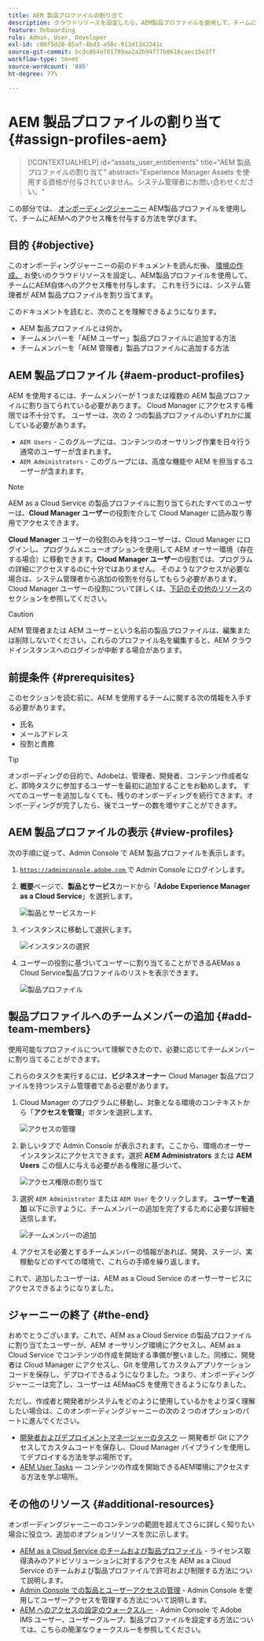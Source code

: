 ```yaml
---
title: AEM 製品プロファイルの割り当て
description: クラウドリソースを設定したら、AEM製品プロファイルを使用して、チームにAEM自体へのアクセス権を付与します。
feature: Onboarding
role: Admin, User, Developer
exl-id: c00f5d28-85af-4bd3-a50c-913d1342241c
source-git-commit: bc3c054e781789aa2a2b94f77b0616caec15e2ff
workflow-type: tm+mt
source-wordcount: '885'
ht-degree: 77%

---
```


# AEM 製品プロファイルの割り当て {#assign-profiles-aem}

>[!CONTEXTUALHELP]
>id="assets_user_entitlements"
>title="AEM 製品プロファイルの割り当て"
>abstract="Experience Manager Assets を使用する資格が付与されていません。システム管理者にお問い合わせください。"

この部分では、 [オンボーディングジャーニー](overview.md) AEM製品プロファイルを使用して、チームにAEMへのアクセス権を付与する方法を学びます。

## 目的 {#objective}

このオンボーディングジャーニーの前のドキュメントを読んだ後、 [環境の作成、](create-environments.md) お使いのクラウドリソースを設定し、AEM製品プロファイルを使用して、チームにAEM自体へのアクセス権を付与します。 これを行うには、システム管理者が AEM 製品プロファイルを割り当てます。

このドキュメントを読むと、次のことを理解できるようになります。

* AEM 製品プロファイルとは何か。
* チームメンバーを「AEM ユーザー」製品プロファイルに追加する方法
* チームメンバーを「AEM 管理者」製品プロファイルに追加する方法

## AEM 製品プロファイル {#aem-product-profiles}

AEM を使用するには、チームメンバーが 1 つまたは複数の AEM 製品プロファイルに割り当てられている必要があります。 Cloud Manager にアクセスする権限では不十分です。 ユーザーは、次の 2 つの製品プロファイルのいずれかに属している必要があります。

* `AEM Users` - このグループには、コンテンツのオーサリング作業を日々行う通常のユーザーが含まれます。
* `AEM Administrators` - このグループには、高度な機能や AEM を担当するユーザーが含まれます。

>[!NOTE]
>
>AEM as a Cloud Service の製品プロファイルに割り当てられたすべてのユーザーは、**Cloud Manager ユーザー**&#x200B;の役割を介して Cloud Manager に読み取り専用でアクセスできます。
>
>**Cloud Manager** ユーザーの役割のみを持つユーザーは、Cloud Manager にログインし、プログラムメニューオプションを使用して AEM オーサー環境（存在する場合）に移動できます。**Cloud Manager ユーザー**の役割では、プログラムの詳細にアクセスするのに十分ではありません。 そのようなアクセスが必要な場合は、システム管理者から追加の役割を付与してもらう必要があります。
>Cloud Manager ユーザーの役割について詳しくは、[下記のその他のリソース](#additional-resources)のセクションを参照してください。

>[!CAUTION]
>
>AEM 管理者または AEM ユーザーという名前の製品プロファイルは、編集または削除しないでください。これらのプロファイル名を編集すると、AEM クラウドインスタンスへのログインが中断する場合があります。

## 前提条件 {#prerequisites}

このセクションを読む前に、AEM を使用するチームに関する次の情報を入手する必要があります。

* 氏名
* メールアドレス
* 役割と責務

>[!TIP]
>
>オンボーディングの目的で、Adobeは、管理者、開発者、コンテンツ作成者など、即時タスクに参加するユーザーを最初に追加することをお勧めします。 すべてのユーザーを追加しなくても、残りのオンボーディングを続行できます。オンボーディングが完了したら、後でユーザーの数を増やすことができます。

## AEM 製品プロファイルの表示 {#view-profiles}

次の手順に従って、Admin Console で AEM 製品プロファイルを表示します。

1. [`https://adminconsole.adobe.com` ](https://adminconsole.adobe.com) で Admin Console にログインします。

1. **概要**&#x200B;ページで、**製品とサービス**&#x200B;カードから「**Adobe Experience Manager as a Cloud Service**」を選択します。

   ![製品とサービスカード](/help/journey-onboarding/assets/assign-team1.png)

1. インスタンスに移動して選択します。

   ![インスタンスの選択](/help/journey-onboarding/assets/cloud-profiles-1.png)

1. ユーザーの役割に基づいてユーザーに割り当てることができるAEMas a Cloud Service製品プロファイルのリストを表示できます。

   ![製品プロファイル](/help/journey-onboarding/assets/cloud-profiles-2.png)

## 製品プロファイルへのチームメンバーの追加 {#add-team-members}

使用可能なプロファイルについて理解できたので、必要に応じてチームメンバーに割り当てることができます。

これらのタスクを実行するには、**ビジネスオーナー** Cloud Manager 製品プロファイルを持つシステム管理者である必要があります。

1. Cloud Manager のプログラムに移動し、対象となる環境のコンテキストから「**アクセスを管理**」ボタンを選択します。

   ![アクセスの管理](/help/journey-onboarding/assets/add-team1.png)

1. 新しいタブで Admin Console が表示されます。ここから、環境のオーサーインスタンスにアクセスできます。選択 **AEM Administrators** または **AEM Users** この個人に与える必要がある権限に基づいて、

   ![アクセス権限の割り当て](/help/journey-onboarding/assets/add-team2.png)

1. 選択 `AEM Administrator` または `AEM User` をクリックします。 **ユーザーを追加** 以下に示すように、チームメンバーの追加を完了するために必要な詳細を送信します。

   ![チームメンバーの追加](/help/journey-onboarding/assets/add-team3.png)

1. アクセスを必要とするチームメンバーの情報があれば、開発、ステージ、実稼動などのすべての環境で、これらの手順を繰り返します。

これで、追加したユーザーは、AEM as a Cloud Service のオーサーサービスにアクセスできるようになりました。

## ジャーニーの終了 {#the-end}

おめでとうございます。これで、AEM as a Cloud Service の製品プロファイルに割り当てたユーザーが、AEM オーサリング環境にアクセスし、AEM as a Cloud Service でコンテンツの作成を開始する準備が整いました。同様に、開発者は Cloud Manager にアクセスし、Git を使用してカスタムアプリケーションコードを保存し、デプロイできるようになりました。つまり、オンボーディングジャーニーは完了し、ユーザーは AEMaaCS を使用できるようになりました。

ただし、作成者と開発者がシステムをどのように使用しているかをより深く理解したい場合は、このオンボーディングジャーニーの次の 2 つのオプションのパートに進んでください。

* [開発者およびデプロイメントマネージャーのタスク](developers.md)  — 開発者が Git にアクセスしてカスタムコードを保存し、Cloud Manager パイプラインを使用してデプロイする方法を学ぶ場所です。
* [AEM User Tasks](aem-users.md)  — コンテンツの作成を開始できるAEM環境にアクセスする方法を学ぶ場所。

## その他のリソース {#additional-resources}

オンボーディングジャーニーのコンテンツの範囲を超えてさらに詳しく知りたい場合に役立つ、追加のオプションリソースを次に示します。

* [AEM as a Cloud Service のチームおよび製品プロファイル](/help/onboarding/aem-cs-team-product-profiles.md) - ライセンス取得済みのアドビソリューションに対するアクセスを AEM as a Cloud Service のチームおよび製品プロファイルで許可および制限する方法について説明します。
* [Admin Console での製品とユーザーアクセスの管理](/help/security/ims-support.md#managing-products-and-user-access-in-admin-console) - Admin Console を使用してユーザーアクセスを管理する方法について説明します。
* [AEM へのアクセスの設定のウォークスルー](https://experienceleague.adobe.com/docs/experience-manager-learn/cloud-service/accessing/walk-through.html?lang=ja) - Admin Console で Adobe IMS ユーザー、ユーザーグループ、製品プロファイルを設定する方法については、こちらの簡潔なウォークスルーを参照してください。

